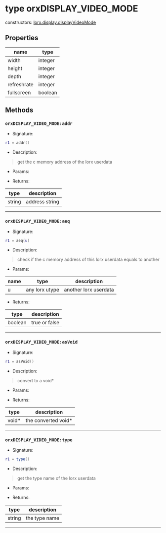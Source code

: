 # type orxDISPLAY_VIDEO_MODE

> 

constructors: [lorx.display.displayVideoMode](../modules/display.md#displayvideomode)

## Properties

name | type 
--- | --- 
width | integer
height | integer
depth | integer
refreshrate | integer
fullscreen | boolean

## Methods

### **`orxDISPLAY_VIDEO_MODE:addr`**

* Signature:

```lua
r1 = addr()
```

* Description:

> get the c memory address of the lorx userdata

* Params:

* Returns:

type | description 
--- | ---
string | address string

---

### **`orxDISPLAY_VIDEO_MODE:aeq`**

* Signature:

```lua
r1 = aeq(u)
```

* Description:

> check if the c memory address of this lorx userdata equals to another

* Params:

name | type | description 
--- | --- | ---
u | any lorx utype | another lorx userdata

* Returns:

type | description 
--- | ---
boolean | true or false

---

### **`orxDISPLAY_VIDEO_MODE:asVoid`**

* Signature:

```lua
r1 = asVoid()
```

* Description:

> convert to a void\*

* Params:

* Returns:

type | description 
--- | ---
void\* | the converted void\*

---

### **`orxDISPLAY_VIDEO_MODE:type`**

* Signature:

```lua
r1 = type()
```

* Description:

> get the type name of the lorx userdata

* Params:

* Returns:

type | description 
--- | ---
string | the type name

---

